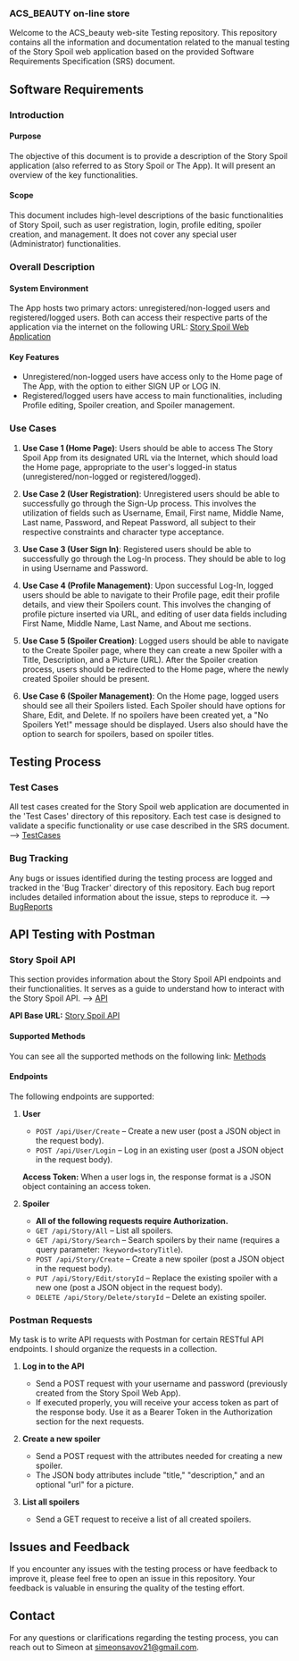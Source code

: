 ### ACS_BEAUTY on-line store
Welcome to the ACS_beauty web-site Testing repository. This repository contains all the information and documentation related to the manual testing of the Story Spoil web application based on the provided Software Requirements Specification (SRS) document.

## Software Requirements

### Introduction

#### Purpose
The objective of this document is to provide a description of the Story Spoil application (also referred to as Story Spoil or The App). It will present an overview of the key functionalities.

#### Scope

This document includes high-level descriptions of the basic functionalities of Story Spoil, such as user registration, login, profile editing, spoiler creation, and management. It does not cover any special user (Administrator) functionalities.

### Overall Description

#### System Environment

The App hosts two primary actors: unregistered/non-logged users and registered/logged users. Both can access their respective parts of the application via the internet on the following URL:
[Story Spoil Web Application](https://d24hkho2ozf732.cloudfront.net/)

#### Key Features

- Unregistered/non-logged users have access only to the Home page of The App, with the option to either SIGN UP or LOG IN.
- Registered/logged users have access to main functionalities, including Profile editing, Spoiler creation, and Spoiler management.

### Use Cases

1. **Use Case 1 (Home Page)**: Users should be able to access The Story Spoil App from its designated URL via the Internet, which should load the Home page, appropriate to the user's logged-in status (unregistered/non-logged or registered/logged).

2. **Use Case 2 (User Registration)**: Unregistered users should be able to successfully go through the Sign-Up process. This involves the utilization of fields such as Username, Email, First name, Middle Name, Last name, Password, and Repeat Password, all subject to their respective constraints and character type acceptance.

3. **Use Case 3 (User Sign In)**: Registered users should be able to successfully go through the Log-In process. They should be able to log in using Username and Password.

4. **Use Case 4 (Profile Management)**: Upon successful Log-In, logged users should be able to navigate to their Profile page, edit their profile details, and view their Spoilers count. This involves the changing of profile picture inserted via URL, and editing of user data fields including First Name, Middle Name, Last Name, and About me sections.

5. **Use Case 5 (Spoiler Creation)**: Logged users should be able to navigate to the Create Spoiler page, where they can create a new Spoiler with a Title, Description, and a Picture (URL). After the Spoiler creation process, users should be redirected to the Home page, where the newly created Spoiler should be present.

6. **Use Case 6 (Spoiler Management)**: On the Home page, logged users should see all their Spoilers listed. Each Spoiler should have options for Share, Edit, and Delete. If no spoilers have been created yet, a "No Spoilers Yet!" message should be displayed. Users also should have the option to search for spoilers, based on spoiler titles.

## Testing Process

### Test Cases

All test cases created for the Story Spoil web application are documented in the 'Test Cases' directory of this repository. Each test case is designed to validate a specific functionality or use case described in the SRS document. -->
[TestCases](https://github.com/SimeonSavov/StorySpoilWebApp_Testing/tree/c894fc9395dfcdaae49b4973c1d7016dc242f999/TestCases)

### Bug Tracking

Any bugs or issues identified during the testing process are logged and tracked in the 'Bug Tracker' directory of this repository. Each bug report includes detailed information about the issue, steps to reproduce it. -->
[BugReports](https://github.com/SimeonSavov/StorySpoilWebApp_Testing/tree/c894fc9395dfcdaae49b4973c1d7016dc242f999/BugReports)

## API Testing with Postman

### Story Spoil API

This section provides information about the Story Spoil API endpoints and their functionalities. It serves as a guide to understand how to interact with the Story Spoil API. -->
[API](https://github.com/SimeonSavov/StorySpoilWebApp_Testing/tree/9c5580faf74145486d5d2a4ade815eb951495bc7/API)

**API Base URL:** [Story Spoil API](https://d5wfqm7y6yb3q.cloudfront.net/)

#### Supported Methods

You can see all the supported methods on the following link: [Methods](https://d5wfqm7y6yb3q.cloudfront.net/)

#### Endpoints

The following endpoints are supported:

1. **User**
   - `POST /api/User/Create` – Create a new user (post a JSON object in the request body).
   - `POST /api/User/Login` – Log in an existing user (post a JSON object in the request body).

   **Access Token:** When a user logs in, the response format is a JSON object containing an access token.

2. **Spoiler**
   - **All of the following requests require Authorization.**
   - `GET /api/Story/All` – List all spoilers.
   - `GET /api/Story/Search` – Search spoilers by their name (requires a query parameter: `?keyword=storyTitle`).
   - `POST /api/Story/Create` – Create a new spoiler (post a JSON object in the request body).
   - `PUT /api/Story/Edit/storyId` – Replace the existing spoiler with a new one (post a JSON object in the request body).
   - `DELETE /api/Story/Delete/storyId` – Delete an existing spoiler.

### Postman Requests

My task is to write API requests with Postman for certain RESTful API endpoints. I should organize the requests in a collection.

1. **Log in to the API**
   - Send a POST request with your username and password (previously created from the Story Spoil Web App).
   - If executed properly, you will receive your access token as part of the response body. Use it as a Bearer Token in the Authorization section for the next requests.

2. **Create a new spoiler**
   - Send a POST request with the attributes needed for creating a new spoiler.
   - The JSON body attributes include "title," "description," and an optional "url" for a picture.

3. **List all spoilers**
   - Send a GET request to receive a list of all created spoilers.

## Issues and Feedback

If you encounter any issues with the testing process or have feedback to improve it, please feel free to open an issue in this repository. Your feedback is valuable in ensuring the quality of the testing effort.

## Contact

For any questions or clarifications regarding the testing process, you can reach out to Simeon at simeonsavov21@gmail.com.



